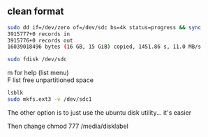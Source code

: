 ## clean format  

```bash
sudo dd if=/dev/zero of=/dev/sdc bs=4k status=progress && sync  
3915777+0 records in
3915776+0 records out
16039018496 bytes (16 GB, 15 GiB) copied, 1451.86 s, 11.0 MB/s

sudo fdisk /dev/sdc
```
m for help (list menu)  
F list free unpartitioned space  

```bash
lsblk
sudo mkfs.ext3 -v /dev/sdc1
```

The other option is to just use the ubuntu disk utility... it's easier

Then change chmod 777 /media/disklabel

